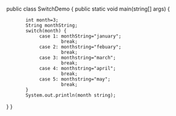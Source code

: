 public class SwitchDemo {
   public static void main(string[] args) {

           int month=3;
           String monthString;
           switch(month) {
                case 1: monthString="january";
                        break;
                case 2: monthstring="febuary";
                        break;
                case 3: monthstring="march";
                        break;
                case 4: monthstring="april";
                        break;
                case 5: monthstring="may";
                        break;
           }
           System.out.println(month string);
  }
}  
